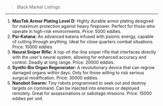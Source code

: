 >Black Market Listings
------
1. **MaxTek Armor Plating Level D:** Highly durable armor plating designed for maximum protection against heavy firepower. Perfect for those who operate in high-risk environments. Price: 5000 eddies.
2. **Psi-Katana:** An advanced katana infused with psionic energy, capable of cutting through anything. Ideal for close quarters combat situations. Price: 10000 eddies.
3. **Neural Sniper Rifle:** A top-of-the-line sniper rifle that interfaces directly with the user's neural system, allowing for enhanced accuracy and control. Deadly at long range. Price: 20000 eddies.
4. **Synthi-Bio Organ Regenerator:** A revolutionary device that can regrow damaged organs within days. Only for those willing to risk serious surgical modification. Price: 30000 eddies.
5. **Nanobot Swarm:** Tiny robots programmed to seek out and destroy targets on command. Can be injected into enemies or deployed remotely. Great for assassinations or sabotage missions. Price: 15000 eddies per unit.
